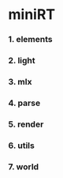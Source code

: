 # miniRT



### 1. elements





### 2. light





### 3. mlx





### 4. parse





### 5. render





### 6. utils





### 7. world